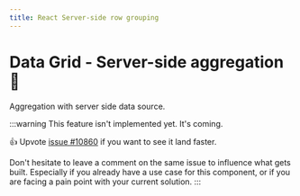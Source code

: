 ```yaml
---
title: React Server-side row grouping
---
```


# Data Grid - Server-side aggregation [<span class="plan-premium"></span>](/x/introduction/licensing/#premium-plan 'Premium plan')🚧

<p class="description">Aggregation with server side data source.</p>

:::warning
This feature isn't implemented yet. It's coming.

👍 Upvote [issue #10860](https://github.com/mui/mui-x/issues/10860) if you want to see it land faster.

Don't hesitate to leave a comment on the same issue to influence what gets built. Especially if you already have a use case for this component, or if you are facing a pain point with your current solution.
:::
